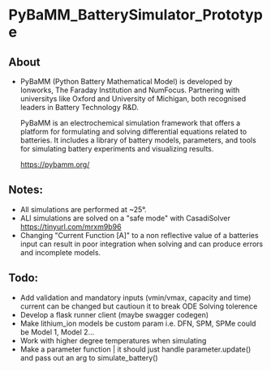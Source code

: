# PyBaMM_BatterySimulator_Prototype
## About
- PyBaMM (Python Battery Mathematical Model) is developed by Ionworks, The Faraday Institution and NumFocus.
  Partnering with universitys like Oxford and University of Michigan, both recognised leaders in Battery Technology R&D.
              
  PyBaMM is an electrochemical simulation framework that offers a platform for formulating and solving differential equations related to batteries. 
  It includes a library of battery models, parameters, and tools for simulating battery experiments and visualizing results.
              
  https://pybamm.org/

## Notes:  
- All simulations are performed at ~25°.
- ALl simulations are solved on a "safe mode" with CasadiSolver https://tinyurl.com/mrxm9b96
- Changing "Current Function [A]" to a non reflective value of a batteries input
  can result in poor integration when solving and can produce errors and incomplete models.

## Todo:   
- Add validation and mandatory inputs (vmin/vmax, capacity and time) current can be changed but cautioun it to break ODE Solving tolerence
- Develop a flask runner client (maybe swagger codegen)
- Make lithium_ion models be custom param i.e. DFN, SPM, SPMe could be Model 1, Model 2... 
- Work with higher degree temperatures when simulating
- Make a parameter function | it should just handle parameter.update() and pass out an arg to simulate_battery()
